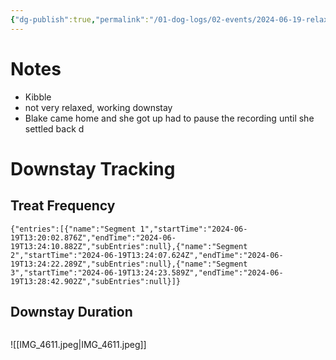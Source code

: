 ```yaml
---
{"dg-publish":true,"permalink":"/01-dog-logs/02-events/2024-06-19-relaxation-protocol/","tags":["#Doggos/Activity"],"noteIcon":"","created":"2024-06-18T18:27:11.000-03:00","updated":"2024-08-11T20:47:28.577-03:00"}
---
```


# Notes
- Kibble 
- not very relaxed, working downstay
- Blake came home and she got up had to pause the recording until she settled back d


# Downstay Tracking
## Treat Frequency
```simple-time-tracker
{"entries":[{"name":"Segment 1","startTime":"2024-06-19T13:20:02.876Z","endTime":"2024-06-19T13:24:10.882Z","subEntries":null},{"name":"Segment 2","startTime":"2024-06-19T13:24:07.624Z","endTime":"2024-06-19T13:24:22.289Z","subEntries":null},{"name":"Segment 3","startTime":"2024-06-19T13:24:23.589Z","endTime":"2024-06-19T13:28:42.902Z","subEntries":null}]}
```

## Downstay Duration
```simple-time-tracker
```

![[IMG_4611.jpeg\|IMG_4611.jpeg]]